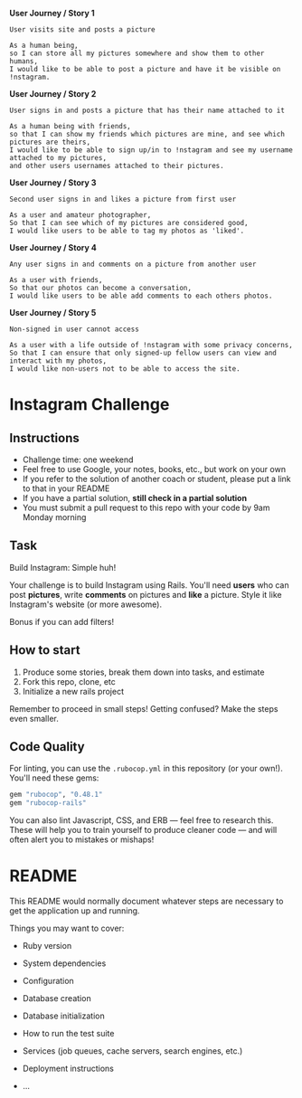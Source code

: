 **User Journey / Story 1**
```
User visits site and posts a picture
```
```
As a human being,
so I can store all my pictures somewhere and show them to other humans,
I would like to be able to post a picture and have it be visible on !nstagram.
```
**User Journey / Story 2**
```
User signs in and posts a picture that has their name attached to it
```
```
As a human being with friends,
so that I can show my friends which pictures are mine, and see which pictures are theirs,
I would like to be able to sign up/in to !nstagram and see my username attached to my pictures,
and other users usernames attached to their pictures.
```
**User Journey / Story 3**
```
Second user signs in and likes a picture from first user
```
```
As a user and amateur photographer,
So that I can see which of my pictures are considered good,
I would like users to be able to tag my photos as 'liked'.
```

**User Journey / Story 4**
```
Any user signs in and comments on a picture from another user
```
```
As a user with friends,
So that our photos can become a conversation,
I would like users to be able add comments to each others photos.
```

**User Journey / Story 5**
```
Non-signed in user cannot access
```
```
As a user with a life outside of !nstagram with some privacy concerns,
So that I can ensure that only signed-up fellow users can view and interact with my photos,
I would like non-users not to be able to access the site.
```

Instagram Challenge
===================

## Instructions

* Challenge time: one weekend
* Feel free to use Google, your notes, books, etc., but work on your own
* If you refer to the solution of another coach or student, please put a link to that in your README
* If you have a partial solution, **still check in a partial solution**
* You must submit a pull request to this repo with your code by 9am Monday morning

## Task

Build Instagram: Simple huh!

Your challenge is to build Instagram using Rails. You'll need **users** who can post **pictures**, write **comments** on pictures and **like** a picture. Style it like Instagram's website (or more awesome).

Bonus if you can add filters!

## How to start

1. Produce some stories, break them down into tasks, and estimate
2. Fork this repo, clone, etc
3. Initialize a new rails project

Remember to proceed in small steps! Getting confused? Make the steps even smaller.

## Code Quality

For linting, you can use the `.rubocop.yml` in this repository (or your own!).
You'll need these gems:

```ruby
gem "rubocop", "0.48.1"
gem "rubocop-rails"
```

You can also lint Javascript, CSS, and ERB — feel free to research this. These
will help you to train yourself to produce cleaner code — and will often alert
you to mistakes or mishaps!


# README

This README would normally document whatever steps are necessary to get the
application up and running.

Things you may want to cover:

* Ruby version

* System dependencies

* Configuration

* Database creation

* Database initialization

* How to run the test suite

* Services (job queues, cache servers, search engines, etc.)

* Deployment instructions

* ...
